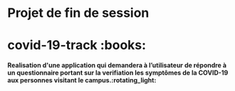 # Projet de fin de session

<h1>covid-19-track :books:</h1> 

<h4> Realisation d'une application qui demandera à l’utilisateur de répondre à un questionnaire portant sur la verifiation les symptômes de la  COVID-19 aux personnes visitant le campus.:rotating_light:</h5>

